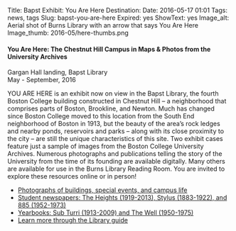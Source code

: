 Title: Bapst Exhibit: You Are Here
Destination: 
Date: 2016-05-17 01:01 
Tags: news, tags 
Slug: bapst-you-are-here 
Expired: yes
ShowText: yes
Image_alt: Aerial shot of Burns Library with an arrow that says You Are Here
Image_thumb: 2016-05/here-thumbs.png

<h4>You Are Here: The Chestnut Hill Campus in Maps & Photos from the University Archives</h4>

<p>Gargan Hall landing, Bapst Library <br />
May - September, 2016 </p>

<p>YOU ARE HERE is an exhibit now on view in the Bapst Library, the fourth Boston College building constructed in Chestnut Hill – a neighborhood that comprises parts of Boston, Brookline, and Newton. Much has changed since Boston College moved to this location from the South End neighborhood of Boston in 1913, but the beauty of the area’s rock ledges and nearby ponds, reservoirs and parks – along with its close proximity to the city – are still the unique characteristics of this site. Two exhibit cases feature just a sample of images from the Boston College University Archives. Numerous photographs and publications telling the story of the University from the time of its founding are available digitally. Many others are available for use in the Burns Library Reading Room. You are invited to explore these resources online or in person! </p>

<ul>
<li><a href="https://www.flickr.com/photos/bc-burnslibrary/collections/">Photographs of buildings, special events, and campus life</li>

<li><a href="http://newspapers.bc.edu/">Student newspapers: The Heights (1919-2013), Stylus (1883-1922), and 885 (1952-1973) </li>

<li><a href="https://archive.org/details/Boston_College_Library">Yearbooks: Sub Turri (1913-2009) and The Well (1950-1975) </li>

<li><a href="http://libguides.bc.edu/UnivArch/">Learn more through the Library guide </li>

</ul>



<!-- USEFUL CUT AND PASTE STUFF.

<img src="/theme/img/news/201X-XX/XXXX.png" alt="words" class="float_left">

<img src="/theme/img/news/201X-XX/XXXX.png" alt="words" class="float_right">

<a href="#" target="_blank">

-->